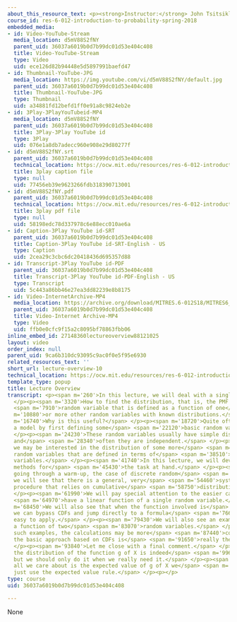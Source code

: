```yaml
---
about_this_resource_text: <p><strong>Instructor:</strong> John Tsitsiklis</p>
course_id: res-6-012-introduction-to-probability-spring-2018
embedded_media:
- id: Video-YouTube-Stream
  media_location: d5mV88S2fNY
  parent_uid: 36037a6019b0d7b99dc01d53e404c408
  title: Video-YouTube-Stream
  type: Video
  uid: ece126d82b94448e5d5897991baefd47
- id: Thumbnail-YouTube-JPG
  media_location: https://img.youtube.com/vi/d5mV88S2fNY/default.jpg
  parent_uid: 36037a6019b0d7b99dc01d53e404c408
  title: Thumbnail-YouTube-JPG
  type: Thumbnail
  uid: a34881fd12befd1ff0e91a8c9824eb2e
- id: 3Play-3PlayYouTubeid-MP4
  media_location: d5mV88S2fNY
  parent_uid: 36037a6019b0d7b99dc01d53e404c408
  title: 3Play-3Play YouTube id
  type: 3Play
  uid: 076e1a8db7adecc960e908e29d80277f
- id: d5mV88S2fNY.srt
  parent_uid: 36037a6019b0d7b99dc01d53e404c408
  technical_location: https://ocw.mit.edu/resources/res-6-012-introduction-to-probability-spring-2018/part-i-the-fundamentals/lecture-overview-10/d5mV88S2fNY.srt
  title: 3play caption file
  type: null
  uid: 77456eb39e9623266fdb318390713001
- id: d5mV88S2fNY.pdf
  parent_uid: 36037a6019b0d7b99dc01d53e404c408
  technical_location: https://ocw.mit.edu/resources/res-6-012-introduction-to-probability-spring-2018/part-i-the-fundamentals/lecture-overview-10/d5mV88S2fNY.pdf
  title: 3play pdf file
  type: null
  uid: 58198edc78d337978c6e88ecc010ae6a
- id: Caption-3Play YouTube id-SRT
  parent_uid: 36037a6019b0d7b99dc01d53e404c408
  title: Caption-3Play YouTube id-SRT-English - US
  type: Caption
  uid: 2cea29c3cbc6dc20418436d695357d88
- id: Transcript-3Play YouTube id-PDF
  parent_uid: 36037a6019b0d7b99dc01d53e404c408
  title: Transcript-3Play YouTube id-PDF-English - US
  type: Transcript
  uid: 5c443a86bb46e27ea3dd82239e8b8175
- id: Video-InternetArchive-MP4
  media_location: https://archive.org/download/MITRES.6-012S18/MITRES6_012S18_L11-01_300k.mp4
  parent_uid: 36037a6019b0d7b99dc01d53e404c408
  title: Video-Internet Archive-MP4
  type: Video
  uid: ffb0e0cfc9f15a2c8095bf78863fbb06
inline_embed_id: 27148360lectureoverview88121025
layout: video
order_index: null
parent_uid: 9ca6b310dc93095c9ac0f0e5f95e6930
related_resources_text: ''
short_url: lecture-overview-10
technical_location: https://ocw.mit.edu/resources/res-6-012-introduction-to-probability-spring-2018/part-i-the-fundamentals/lecture-overview-10
template_type: popup
title: Lecture Overview
transcript: <p><span m='260'>In this lecture, we will deal with a single topic.</span>
  </p><p><span m='3320'>How to find the distribution, that is, the PMF or PDF of a</span>
  <span m='7910'>random variable that is defined as a function of one</span> <span
  m='10880'>or more other random variables with known distributions.</span> </p><p><span
  m='16740'>Why is this useful?</span> </p><p><span m='18720'>Quite often, we construct
  a model by first defining some</span> <span m='22120'>basic random variables.</span>
  </p><p><span m='24230'>These random variables usually have simple distributions
  and</span> <span m='28340'>often they are independent.</span> </p><p><span m='31130'>But
  we may be interested in the distribution of some more</span> <span m='34780'>complicated
  random variables that are defined in terms of</span> <span m='38510'>our basic random
  variables.</span> </p><p><span m='41740'>In this lecture, we will develop systematic
  methods for</span> <span m='45430'>the task at hand.</span> </p><p><span m='47430'>After
  going through a warm-up, the case of discrete random</span> <span m='50830'>variables,
  we will see that there is a general, very</span> <span m='54460'>systematic 2-step
  procedure that relies on cumulative</span> <span m='58750'>distribution functions.</span>
  </p><p><span m='61990'>We will pay special attention to the easier case where we</span>
  <span m='64970'>have a linear function of a single random variable.</span> </p><p><span
  m='68450'>We will also see that when the function involved is</span> <span m='71370'>monotonic,
  we can bypass CDFs and jump directly to a formula</span> <span m='76650'>that is
  easy to apply.</span> </p><p><span m='79430'>We will also see an example involving
  a function of two</span> <span m='83070'>random variables.</span> </p><p><span m='84700'>In
  such examples, the calculations may be more</span> <span m='87440'>complicated but
  the basic approach based on CDFs is</span> <span m='91650'>really the same.</span>
  </p><p><span m='93840'>Let me close with a final comment.</span> </p><p><span m='96160'>Finding
  the distribution of the function g of X is indeed</span> <span m='99620'>possible,
  but we should only do it when we really need it.</span> </p><p><span m='103970'>If
  all we care about is the expected value of g of X we</span> <span m='108440'>can
  just use the expected value rule.</span> </p><p></p>
type: course
uid: 36037a6019b0d7b99dc01d53e404c408

---
```

None